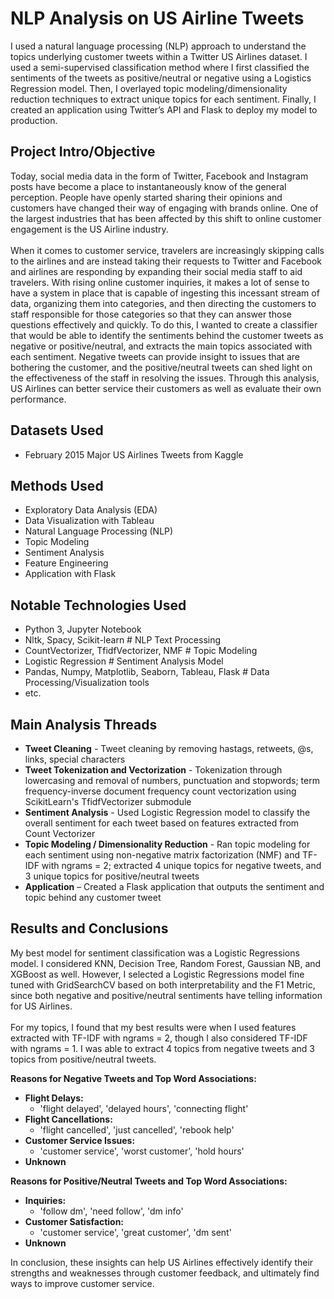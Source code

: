 # NLP Analysis on US Airline Tweets

I used a natural language processing (NLP) approach to understand the topics underlying customer tweets within a Twitter US Airlines dataset. I used a semi-supervised classification method where I first classified the sentiments of the tweets as positive/neutral or negative using a Logistics Regression model. Then, I overlayed topic modeling/dimensionality reduction techniques to extract unique topics for each sentiment. Finally, I created an application using Twitter’s API and Flask to deploy my model to production.

## Project Intro/Objective

Today, social media data in the form of Twitter, Facebook and Instagram posts have become a place to instantaneously know of the general perception. People have openly started sharing their opinions and customers have changed their way of engaging with brands online.  One of the largest industries that has been affected by this shift to online customer engagement is the US Airline industry. <br>
<br>
When it comes to customer service, travelers are increasingly skipping calls to the airlines and are instead taking their requests to Twitter and Facebook and airlines are responding by expanding their social media staff to aid travelers. With rising online customer inquiries, it makes a lot of sense to have a system in place that is capable of ingesting this incessant stream of data, organizing them into categories, and then directing the customers to staff responsible for those categories so that they can answer those questions effectively and quickly. To do this, I wanted to create a classifier that would be able to identify the sentiments behind the customer tweets as negative or positive/neutral, and extracts the main topics associated with each sentiment. Negative tweets can provide insight to issues that are bothering the customer, and the positive/neutral tweets can shed light on the effectiveness of the staff in resolving the issues. Through this analysis, US Airlines can better service their customers as well as evaluate their own performance. 

## Datasets Used
* February 2015 Major US Airlines Tweets from Kaggle <br>

## Methods Used
* Exploratory Data Analysis (EDA) <br>
* Data Visualization with Tableau <br>
* Natural Language Processing (NLP) <br>
* Topic Modeling <br>
* Sentiment Analysis <br>
* Feature Engineering <br>
* Application with Flask <br>

## Notable Technologies Used
* Python 3, Jupyter Notebook <br>
* Nltk, Spacy, Scikit-learn # NLP Text Processing <br>
* CountVectorizer, TfidfVectorizer, NMF # Topic Modeling <br>
* Logistic Regression # Sentiment Analysis Model <br>
* Pandas, Numpy, Matplotlib, Seaborn, Tableau, Flask # Data Processing/Visualization tools <br>
* etc. <br>

## Main Analysis Threads
* **Tweet Cleaning** - Tweet cleaning by removing hastags, retweets, @s, links, special characters <br>
* **Tweet Tokenization and Vectorization** - Tokenization through lowercasing and removal of numbers, punctuation and stopwords; term frequency-inverse document frequency count vectorization using ScikitLearn's TfidfVectorizer submodule <br>
* **Sentiment Analysis** - Used Logistic Regression model to classify the overall sentiment for each tweet based on features extracted from Count Vectorizer <br>
* **Topic Modeling / Dimensionality Reduction** - Ran topic modeling for each sentiment using non-negative matrix factorization (NMF) and TF-IDF with ngrams = 2; extracted 4 unique topics for negative tweets, and 3 unique topics for positive/neutral tweets <br>
* **Application** – Created a Flask application that outputs the sentiment and topic behind any customer tweet <br>

## Results and Conclusions

My best model for sentiment classification was a Logistic Regressions model. I considered KNN, Decision Tree, Random Forest, Gaussian NB, and XGBoost as well. However, I selected a Logistic Regressions model fine tuned with GridSearchCV based on both interpretability and the F1 Metric, since both negative and positive/neutral sentiments have telling information for US Airlines. <br>
<br>
For my topics, I found that my best results were when I used features extracted with TF-IDF with ngrams = 2, though I also considered TF-IDF with ngrams = 1. I was able to extract 4 topics from negative tweets and 3 topics from positive/neutral tweets. <br>

**Reasons for Negative Tweets and Top Word Associations:** <br>
* **Flight Delays:** <br>
    * 'flight delayed', 'delayed hours', 'connecting flight' 
* **Flight Cancellations:**<br>
    * 'flight cancelled', 'just cancelled', 'rebook help'
* **Customer Service Issues:**<br>
    * 'customer service', 'worst customer',  'hold hours'
* **Unknown**<br>

**Reasons for Positive/Neutral Tweets and Top Word Associations:**
* **Inquiries:** 
    * 'follow dm', 'need follow', 'dm info'
* **Customer Satisfaction:** 
    * 'customer service', 'great customer', 'dm sent'
* **Unknown**

In conclusion, these insights can help US Airlines effectively identify their strengths and weaknesses through customer feedback, and ultimately find ways to improve customer service. 

